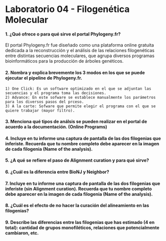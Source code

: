 # Laboratorio 04 - Filogenética Molecular 
#### 1. ¿Qué ofrece o para qué sirve el portal Phylogeny.fr?
El portal Phylogeny.fr fue diseñado como una plataforma online gratuita dedicada a la reconstrucción y el análisis de las relaciones filogenéticas entre distintas secuencias moleculares, que agrupa diversos programas bioinformáticos para la producción de árboles genéticos.
#### 2. Nombra y explica brevemente los 3 modos en los que se puede ejecutar el pipeline de Phylogeny.fr.
    1) One Click: Es un software optimizado en el que se adjuntan las secuencias y el programa toma las decisiones.
    2) Advance: En este sofware se establece manualmente los parámetros para los diversos pasos del prceso.
    3) A la carte: Sofware que permite elegir el programa con el que se quiere trabajar (mayor filtro).
#### 3. Menciona qué tipos de análsis se pueden realizar en el portal de acuerdo a la documentación. (Online Programs)

#### 4. Incluye en tu informe una captura de pantalla de las dos filogenias que inferiste. Recuerda que tu nombre completo debe aparecer en la imagen de cada filogenia (Name of the analysis).

#### 5. ¿A qué se refiere el paso de Alignment curation y para qué sirve?

#### 6. ¿Cuál es la diferencia entre BioNJ y Neighbor?

#### 7. Incluye en tu informe una captura de pantalla de las dos filogenias que inferiste (sin Alignment curation). Recuerda que tu nombre completo debe aparecer en la imagen de cada filogenia (Name of the analysis).

#### 8. ¿Cuál es el efecto de no hacer la curación del alineamiento en las filogenias?

#### 9. Describe las diferencias entre las filogenias que has estimado (4 en total): cantidad de grupos monofiléticos, relaciones que potencialmente cambiaron, etc.
